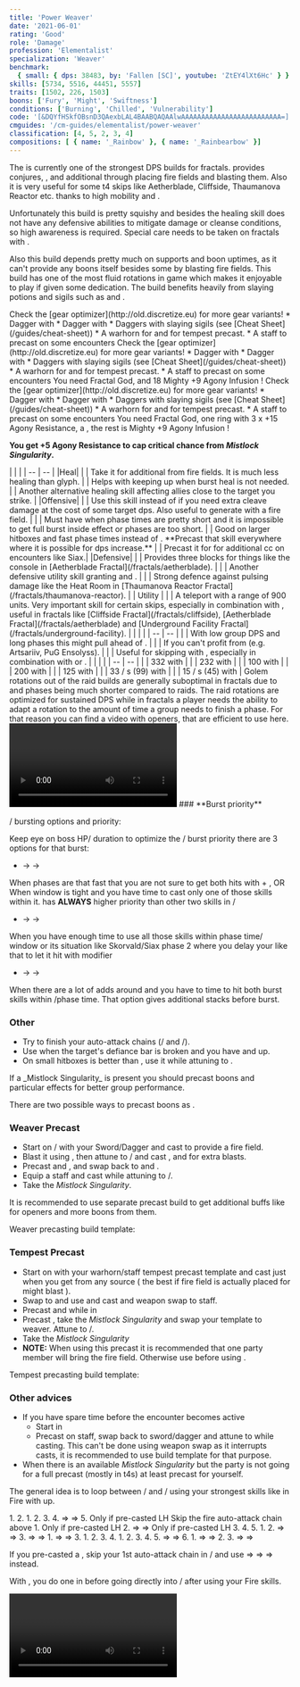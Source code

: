 ```yaml
---
title: 'Power Weaver'
date: '2021-06-01'
rating: 'Good'
role: 'Damage'
profession: 'Elementalist'
specialization: 'Weaver'
benchmark:
  { small: { dps: 38483, by: 'Fallen [SC]', youtube: 'ZtEY4lXt6Hc' } }
skills: [5734, 5516, 44451, 5557]
traits: [1502, 226, 1503]
boons: ['Fury', 'Might', 'Swiftness']
conditions: ['Burning', 'Chilled', 'Vulnerability']
code: '[&DQYfHSkfOBsnD3QAexbLAL4BAABQAQAAlwAAAAAAAAAAAAAAAAAAAAAAAAA=]'
cmguides: '/cm-guides/elementalist/power-weaver'
classification: [4, 5, 2, 3, 4]
compositions: [ { name: '_Rainbow' }, { name: '_Rainbearbow' }]
---
```


The <Specialization name="Weaver" text="Power Weaver"/> is currently one of the strongest DPS builds for fractals. <Specialization name="Weaver" text="Power Weaver"/> provides conjures, <Condition name="Vulnerability"/>, and additional <Boon name="Might"/> through placing fire fields and blasting them. Also it is very useful for some t4 skips like Aetherblade, Cliffside, Thaumanova Reactor etc. thanks to high mobility and <Skill id="5536"/>.

Unfortunately this build is pretty squishy and besides the healing skill does not have any defensive abilities to mitigate damage or cleanse conditions, so high awareness is required. Special care needs to be taken on fractals with <Instability name="We Bleed Fire"/>. 

Also this build depends pretty much on supports and boon uptimes, as it can't provide any boons itself besides some <Boon name="Might"/> by blasting fire fields. This build has one of the most fluid rotations in game which makes it enjoyable to play if given some dedication. The build benefits heavily from slaying potions and sigils such as <Item id="50082"/> and <Item name="Serpent Slaying" type="Sigil"/>.

<Divider text="Equipment without weakness"/>

<Tabs outlined>

<Tab title="162 Agony Resistance">
Check the [gear optimizer](http://old.discretize.eu) for more gear variants! 
<Grid>
<GridItem sm="4">
<Armor weight="Light" helmAffix="Berserker" helmRune="Scholar" shouldersAffix="Berserker" shouldersRune="Scholar" coatAffix="Assassin" coatRune="Scholar" glovesAffix="Berserker" glovesRune="Scholar" leggingsAffix="Berserker" leggingsRune="Scholar" bootsAffix="Berserker" bootsRune="Scholar" helmInfusionId="49432" shouldersInfusionId="49432" coatInfusionId="49432" glovesInfusionId="49432" leggingsInfusionId="49432" bootsInfusionId="49432"/>
</GridItem>

<GridItem sm="4">
<Weapons weapon1MainType="Sword" weapon1MainAffix="Berserker" weapon1MainSigil1="Impact" weapon1OffType="Dagger" weapon1OffAffix="Berserker" weapon1OffSigil="Force" weapon1MainInfusion1Id="49432" weapon1OffInfusionId="49432"/>

<Card title="Swap Weapons">
* Dagger with <Item name="Night" type="Sigil"/>
* Dagger with <Item name="Serpent Slaying" type="Sigil"/>
* Daggers with slaying sigils (see [Cheat Sheet](/guides/cheat-sheet))
* A warhorn for <Skill name="Sand Squall"/> and <Skill name="Heat Sync"/> for tempest precast.
* A staff to precast <Skill name="Meteor Shower"/> on some encounters
</Card>
</GridItem>

<GridItem sm="4">
<BackAndTrinkets backItemAffix="Berserker" accessory1Affix="Assassin" accessory2Affix="Berserker" amuletAffix="Assassin" ring1Affix="Berserker" ring2Affix="Berserker" backItemInfusion1Id="49432" backItemInfusion2Id="49432" accessory1InfusionId="49432" accessory2InfusionId="49432" ring1Infusion1Id="49432" ring1Infusion2Id="49432" ring1Infusion3Id="49432" ring2Infusion1Id="49432" ring2Infusion2Id="49432" ring2Infusion3Id="49432"/>

<Consumables food="Bowl of Sweet and Spicy Butternut Squash Soup" utility="Tin of Fruitcake" infusion="Mighty +9 Agony Infusion"/>
</GridItem>
</Grid>
</Tab>

<Tab title="222 Agony Resistance">
Check the [gear optimizer](http://old.discretize.eu) for more gear variants! 
<Grid>
<GridItem sm="4">
<Armor weight="Light" helmAffix="Berserker" helmRune="Scholar" shouldersAffix="Berserker" shouldersRune="Scholar" coatAffix="Berserker" coatRune="Scholar" glovesAffix="Berserker" glovesRune="Scholar" leggingsAffix="Berserker" leggingsRune="Scholar" bootsAffix="Berserker" bootsRune="Scholar" helmInfusionId="37131" shouldersInfusionId="37131" coatInfusionId="37131" glovesInfusionId="37131" leggingsInfusionId="37131" bootsInfusionId="37131"/>
</GridItem>

<GridItem sm="4">
<Weapons weapon1MainType="Sword" weapon1MainAffix="Berserker" weapon1MainSigil1="Impact" weapon1OffType="Dagger" weapon1OffAffix="Berserker" weapon1OffSigil="Force" weapon1MainInfusion1Id="37131" weapon1OffInfusionId="37131" />

<Card title="Swap Weapons">
* Dagger with <Item name="Night" type="Sigil"/>
* Dagger with <Item name="Serpent Slaying" type="Sigil"/>
* Daggers with slaying sigils (see [Cheat Sheet](/guides/cheat-sheet))
* A warhorn for <Skill name="Sand Squall"/> and <Skill name="Heat Sync"/> for tempest precast.
* A staff to precast <Skill name="Meteor Shower"/> on some encounters
</Card>
</GridItem>

<GridItem sm="4">
<BackAndTrinkets backItemAffix="Berserker" accessory1Affix="Assassin" accessory2Affix="Berserker" amuletAffix="Berserker" ring1Affix="Berserker" ring2Affix="Berserker" backItemInfusion1Id="37131" backItemInfusion2Id="37131" accessory1InfusionId="37131" accessory2InfusionId="37131" ring1Infusion1Id="37131" ring1Infusion2Id="37131" ring1Infusion3Id="37131" ring2Infusion1Id="37131" ring2Infusion2Id="37131" ring2Infusion3Id="37131"/>

<Card title="Extra note">
You need Fractal God, <Item id="86175"/> and 18  Mighty +9 Agony Infusion !
  
</Card>

<Consumables food="Bowl of Sweet and Spicy Butternut Squash Soup" utility="Tin of Fruitcake" infusion="Mighty +9 Agony Infusion"/>
</GridItem>
</Grid>
</Tab>

<Tab title="245 Agony Resistance">
Check the [gear optimizer](http://old.discretize.eu) for more gear variants! 
<Grid>
<GridItem sm="4">
<Armor weight="Light" helmAffix="Berserker" helmRune="Scholar" shouldersAffix="Berserker" shouldersRune="Scholar" coatAffix="Berserker" coatRune="Scholar" glovesAffix="Berserker" glovesRune="Scholar" leggingsAffix="Berserker" leggingsRune="Scholar" bootsAffix="Berserker" bootsRune="Scholar" helmInfusionId="37131" shouldersInfusionId="37131" coatInfusionId="37131" glovesInfusionId="37131" leggingsInfusionId="37131" bootsInfusionId="37131"/>
</GridItem>

<GridItem sm="4">
<Weapons weapon1MainType="Sword" weapon1MainAffix="Berserker" weapon1MainSigil1="Impact" weapon1OffType="Dagger" weapon1OffAffix="Berserker" weapon1OffSigil="Force" weapon1MainInfusion1Id="37131" weapon2MainInfusion1Id="37131" weapon1OffInfusionId="37131" weapon2OffInfusionId="37131"/>

<Card title="Swap Weapons">
* Dagger with <Item name="Night" type="Sigil"/>
* Dagger with <Item name="Serpent Slaying" type="Sigil"/>
* Daggers with slaying sigils (see [Cheat Sheet](/guides/cheat-sheet))
* A warhorn for <Skill name="Sand Squall"/> and <Skill name="Heat Sync"/> for tempest precast.
* A staff to precast <Skill name="Meteor Shower"/> on some encounters
</Card>
</GridItem>

<GridItem sm="4">
<BackAndTrinkets backItemAffix="Berserker" accessory1Affix="Berserker" accessory2Affix="Berserker" amuletAffix="Berserker" ring1Affix="Berserker" ring2Affix="Berserker" backItemInfusion1Id="37131" backItemInfusion2Id="37131" accessory1InfusionId="37131" accessory2InfusionId="37131" ring1Infusion1Id="37131" ring1Infusion2Id="37131" ring1Infusion3Id="37131" ring2Infusion1Id="49438" ring2Infusion2Id="49438" ring2Infusion3Id="49438"/>

<Card title="Extra note">
You need Fractal God, one ring with 3 x +15 Agony Resistance, a <Item id="70596"/>, the rest is Mighty +9 Agony Infusion !
  
**You get +5 Agony Resistance to cap critical chance from _Mistlock Singularity_.**
</Card>

<Consumables food="Bowl of Sweet and Spicy Butternut Squash Soup" utility="Tin of Fruitcake" infusion="Mighty +9 Agony Infusion"/>
</GridItem>
</Grid>
</Tab>
</Tabs>

<Divider text="Build"/>

<Grid>
<GridItem sm="7">
<Traits traits1="Fire" traits1Selected="Burning Precision,Power Overwhelming,Persisting Flames" traits2="Air" traits2Selected="Ferocious Winds, Stormsoul, Bolt to the Heart" traits3="Weaver" traits3Selected="Masters Fortitude, Swift Revenge, Elements of Rage"/>
</GridItem>
<GridItem sm="5">
<Skills heal="Glyph of Elemental Harmony" utility1="Primordial Stance" utility2="Glyph of Storms" utility3="Arcane Blast" elite="Conjure Fiery Greatsword"/>
</GridItem>
</Grid>

<Divider text="Situational"/>

<Grid>
<GridItem sm="7">
<Card title="Situational Skills">
| | |
| -- | -- |
|Heal|
| <Skill name="Arcane Brilliance" size="big" disableText/> | Take it for additional <Boon name="Might"/> from fire fields. It is much less healing than glyph.
| <Skill name="Signet of Restoration" size="big" disableText/> | Helps with keeping up <Item name="scholar"/> when burst heal is not needed.
| <Skill name="Aquatic stance" size="big" disableText/> | Another alternative healing skill affecting allies close to the target you strike. |
|Offensive|
| <Skill name="Arcane Wave" size="big" disableText/> | Use this skill instead of <Skill name="Arcane Blast"/> if you need extra cleave damage at the cost of some target dps. Also useful to generate <Boon name="Might"/> with a fire field. |
| <Skill name="Unravel" size="big" disableText/> | Must have when phase times are pretty short and it is impossible to get full burst inside <Effect name="Exposed"/> effect or phases are too short.
| <Skill name="Conjure Lightning Hammer" size="big" disableText/> | Good on larger hitboxes and fast phase times instead of <Skill name="Primordial Stance"/>.  **Precast that skill everywhere where it is possible for dps increase.**
| <Skill name="Conjure Frostbow" size="big" disableText/> | Precast it for <Specialization name="Renegade"/> for additional cc on encounters like Siax.| 
|Defensive|
| <Skill name="Arcane Shield" size="big" disableText/> | Provides three blocks for things like the console in [Aetherblade Fractal](/fractals/aetherblade). |
| <Skill name="Armor of Earth" size="big" disableText/> | Another defensive utility skill granting <Boon name="Protection"/> and <Boon name="Stability"/>. |
| <Skill name="Stone Resonance" size="big" disableText/> | Strong defence against pulsing damage like the Heat Room in [Thaumanova Reactor Fractal](/fractals/thaumanova-reactor).  |
| Utility |
| <Skill name="Lightning Flash" size="big" disableText/> | A teleport with a range of 900 units. Very important skill for certain skips, especially in combination with <Item name="White Mantle Portal Device"/>, useful in fractals like [Cliffside Fractal](/fractals/cliffside), [Aetherblade Fractal](/fractals/aetherblade) and [Underground Facility Fractal](/fractals/underground-facility). |

</Card>
</GridItem>

<GridItem sm="5">
<Card title="Situational Traits">
| | |
| -- | -- |
| <Trait name="Fresh Air" size="big" disableText/> | With low group DPS and long phases this might pull ahead of <Trait name="Bolt to the Heart"/>. |
| <Trait name="Raging Storm" size="big" disableText/> | If you can't profit from <Trait name="Stormsoul"/> (e.g. Artsariiv, PuG Ensolyss). |
| <Trait name="One with Air" size="big" disableText/> | Useful for skipping with <Effect name="Superspeed"/>, especially in combination with <Item name="Executioner Axe Toy"/> or <Item name="Endless Choya Pinata Tonic"/>. |
</Card>
<Card title="Defiance Bar Damage">
| | |
| -- | -- |
| <Skill name="Updraft" size="big" disableText/> | 332 with <Control name="Launch"/> |
| <Skill name="Wind Blast" size="big" disableText/> | 232 with <Control name="Launch"/> |
| <Skill name="Polaric Leap" size="big" disableText/> | 100 with <Control name="Daze"/> |
| <Skill name="Earthquake" size="big" disableText/> | 200 with <Control name="Knockdown"/> |
| <Skill name="Gale Strike" size="big" disableText/> | 125 with <Control name="Float"/> |
| <Skill name="Twin Strike" size="big" disableText/> | 33 / s (99) with <Condition name="Chilled"/> |
| <Skill name="Earthen Vortex" size="big" disableText/> | 15 / s (45) with <Condition name="Crippled"/> |
</Card>
</GridItem>
</Grid>

<Divider text="Rotation / Skill usage"/>

<Grid>
<GridItem xs="12" sm="6">

<Card title="Information">
Golem rotations out of the raid builds are generally suboptimal in fractals due to <Effect name="Exposed"/> and phases being much shorter compared to raids. The raid rotations are optimized for sustained DPS while in fractals a player needs the ability to adapt a rotation to the amount of time a group needs to finish a phase.  
For that reason you can find a video with openers, that are efficient to use here. 
</Card>
<Card title="Weaver openers">
<Video caption="by KalzeN [dT], edited by Vince [dT]" youtube="AUDqBOCrZUE"/> 
</Card>
</GridItem>

<GridItem xs="12" sm="6">
<Card title="Advanced Notes">
### **Burst priority**

<Skill id="5492" disableText/>/<Skill id="5492" disableText/> bursting options and priority:

Keep eye on boss HP/<Effect name="Exposed"/> duration to optimize the <Skill id="5492" disableText/>/<Skill id="5492" disableText/> burst priority there are 3 options for that burst:

- <Skill name="Fire Grab"/> -> <Skill name="Cauterizing Strike"/> -> <Skill name="Ring of Fire"/>

When phases are that fast that you are not sure to get both hits with <Skill name="Fire Grab"/> + <Skill name="Cauterizing Strike"/>, OR When <Effect name="exposed"/> window is tight and you have time to cast only one of those skills within it.  <Skill name="Fire Grab"/> has **ALWAYS** higher priority than other two skills in <Skill id="5492" disableText />/<Skill id="5492" disableText/>

- <Skill name="Cauterizing Strike"/> -> <Skill name="Ring of Fire"/> -> <Skill name="Fire Grab"/>
  

When you have enough time to use all those skills within phase time/<Effect name="exposed"/> window or its situation like Skorvald/Siax phase 2 where you delay your <Skill name="Fire Grab"/> like that to let it hit with <Trait name="Bolt To The Heart"/> modifier

- <Skill name="Ring of Fire"/> -> <Skill name="Cauterizing Strike"/> -> <Skill name="Fire Grab"/>
   

When there are a lot of adds around and you have to time to hit both burst skills within <Effect name="exposed"/>/phase time. That option gives additional <Trait name="persisting flames"/> stacks before burst.

### **Other**
- Try to finish your auto-attack chains (<Skill name="Fire Attunement" disableText/>/<Skill name="Searing Slash" disableText/> and <Skill name="Air Attunement" disableText/>/<Skill name="Call Lightning" profession="elementalist" disableText/>).
- Use <Skill name="Arcane Blast"/> when the target's defiance bar is broken and you have <Trait name="Elements of Rage"/> and <Skill name="Conjure Lightning Hammer"/> up.
- On small hitboxes <Skill name="Firestorm"/> is better than <Skill name="Lightning Storm"/>, use it while attuning to <Skill name="Fire Attunement" disableText/> <Skill name="Fire Attunement" disableText/>.
</Card>
</GridItem>


<GridItem xs="12" sm="12">
<Card title="Precasting">
If a _Mistlock Singularity_ is present you should precast boons and particular effects for better group performance.

There are two possible ways to precast boons as <Specialization name="elementalist"/>.

### **Weaver Precast**
- Start on <Skill id="5495"/>/<Skill id="5492"/> with your Sword/Dagger and cast <Skill id="5691"/> to provide a fire field.
- Blast it using <Skill id="40709"/>, then attune to <Skill id="5492"/>/<Skill id="5495"/> and cast <Skill id="5690"/>, <Skill id="21656"/> and <Skill id="5522"/> for extra blasts.
- Precast <Skill id="5506"/> and <Skill id="5635"/>, and swap back to <Skill id="5734"/> and <Skill id="5539"/>.
- Equip a staff and cast <Skill id="5516"/> while attuning to <Skill id="5494"/>/<Skill id="5492"/>. 
- Take the _Mistlock Singularity_.

It is recommended to use separate precast build to get additional buffs like <Trait name="Elemental Surge"/> for openers and more boons from them.

Weaver precasting build template:

<Traits unembossed traits1="Arcane" traits1Selected="Arcane Precision,Elemental Lockdown,Elemental Surge" traits2="Air" traits2Selected="One with air, Inscription, Fresh Air" traits3="Weaver" traits3Selected="Masters Fortitude, Weavers Prowess, Elements of Rage"/>

### **Tempest Precast**

- Start on <Skill id="5495"/> with your warhorn/staff tempest precast template and cast <Skill id="29453"/> just when you get <Boon name="Quickness"/> from any source ( the best if fire field is actually placed for might blast ).
- Swap to  <Skill id="5492"/> and use <Skill id="29548"/> and cast <Skill id="21656"/> and weapon swap to staff.
- Precast <Skill id="5506"/> and <Skill id="5635"/> while in <Skill id="5492"/>
- Precast <Skill id="5516"/>, take the _Mistlock Singularity_ and swap your template to weaver. Attune to  <Skill id="5494"/>/<Skill id="5492"/>. 
- Take the _Mistlock Singularity_
- **NOTE:** When using this precast it is recommended that one party member will bring the fire field. Otherwise use <Skill name="Wildfire"/> before using <Skill id="29548"/>.

Tempest precasting build template:

<Traits unembossed traits1="Arcane" traits1Selected=",,Elemental Surge" traits2="Air" traits2Selected="Zephyrs Boon, Inscription, Fresh Air" traits3="Tempest" traits3Selected=", Invigorating Torrents, Elemental Bastion"/>


### **Other advices**  
- If you have spare time before the encounter becomes active
   - Start in <Skill name="Air Attunement" disableText/> <Skill name="Fire Attunement" disableText/>
   - Precast <Skill name="Meteor Shower"/> on staff, swap back to sword/dagger and attune to <Skill name="Air Attunement" disableText/> <Skill name="Air Attunement" disableText/> while casting. This can't be done using weapon swap as it interrupts casts, it is recommended to use build template for that purpose.
- When there is an available _Mistlock Singularity_ but the party is not going for a full precast (mostly in t4s) at least precast <Skill id="5516"/> for yourself. 
</Card>

</GridItem>

<GridItem xs="12" sm="12">

<Card title="Rotation (Bolt to the Heart)">

The general idea is to loop between <Skill name="Air Attunement" disableText/>/<Skill name="Air Attunement" disableText/> and <Skill name="Fire Attunement" disableText/>/<Skill name="Fire Attunement" disableText/> using your strongest skills like <Skill name="Invoke Lightning"/> in Fire with <Trait name="Elements of Rage"/> up.

<Grid>
<GridItem sm="2">
<Skill name="Air Attunement" size="large" disableText/> <Skill name="Air Attunement" size="large" disableText/>
</GridItem>
<GridItem sm="10">
1. <Skill name="Lightning Storm"/>
2. <Skill name="Quantum Strike"/>
</GridItem>

<GridItem sm="2">
<Skill name="Fire Attunement" size="large" disableText/> <Skill name="Air Attunement" size="large" disableText/>
</GridItem>
<GridItem sm="10">
1. <Skill name="Pyro Vortex"/>
2. <Skill name="Ride the Lightning"/>
3. <Skill name="Flame Uprising"/>
4. <Skill name="Fire Strike"/> => <Skill name="Fire Swipe"/> => <Skill name="Searing Slash"/>
5. <Skill name="Conjure Lightning Hammer"/>   
    <Label>Only if pre-casted LH</Label>
    <Label>Skip the fire auto-attack chain above</Label>
</GridItem>


<GridItem sm="2">
<Skill name="Fire Attunement" size="large" disableText/> <Skill name="Fire Attunement" size="large" disableText/>
</GridItem>
<GridItem sm="10">
1. <Skill name="Invoke Lightning"/>   
    <Label>Only if pre-casted LH</Label>
2. <Skill name="Lightning Swing"/> => <Skill name="Static Swing"/> => <Skill name="Thunderclap" profession="bundle"/>   
    <Label>Only if pre-casted LH</Label>
3. <Skill name="Cauterizing Strike"/>
4. <Skill name="Fire Grab"/>
5. <Skill name="Flame Uprising"/>
</GridItem>

<GridItem sm="2">
<Skill name="Air Attunement" size="large" disableText/> <Skill name="Fire Attunement" size="large" disableText/>
</GridItem>
<GridItem sm="10">
1. <Skill name="Ring of Fire"/>
2. <Skill name="Charged Strike"/> => <Skill name="Polaric Slash"/> => <Skill name="Call Lightning" profession="elementalist"/>
3. <Skill name="Charged Strike"/> => <Skill name="Polaric Slash"/> => <Skill name="Call Lightning" profession="elementalist"/>
</GridItem>

<GridItem sm="2">
<Skill name="Air Attunement" size="large" disableText/> <Skill name="Air Attunement" size="large" disableText/>
</GridItem>
<GridItem sm="10">
1. <Skill name="Charged Strike"/> => <Skill name="Polaric Slash"/> => <Skill name="Call Lightning" profession="elementalist"/>
3. <Skill name="Quantum Strike"/>
</GridItem>

<GridItem sm="2">
<Skill name="Fire Attunement" size="large" disableText/> <Skill name="Air Attunement" size="large" disableText/>
</GridItem>
<GridItem sm="10">
1. <Skill name="Pyro Vortex"/>
2. <Skill name="Ride the Lightning"/>
3. <Skill name="Flame Uprising"/>
4. <Skill name="Conjure Fiery Greatsword"/>
</GridItem>

<GridItem sm="2">
<Skill name="Fire Attunement" size="large" disableText/> <Skill name="Fire Attunement" size="large" disableText/>
</GridItem>
<GridItem sm="10">
1. <Skill name="Fiery Rush"/>
2. <Skill name="Firestorm" profession="bundle"/>
3. <Skill name="Cauterizing Strike"/>
4. <Skill name="Ring of Fire"/>
5. <Skill name="Fire Strike"/> => <Skill name="Fire Swipe"/> => <Skill name="Searing Slash"/>
6. <Skill name="Flame Uprising"/>
</GridItem>

<GridItem sm="2">
<Skill name="Air Attunement" size="large" disableText/> <Skill name="Fire Attunement" size="large" disableText/>
</GridItem>
<GridItem sm="10">
1. <Skill name="Charged Strike"/> => <Skill name="Polaric Slash"/> => <Skill name="Call Lightning" profession="elementalist"/>
2. <Skill name="Fire Grab"/>
3. <Skill name="Charged Strike"/> => <Skill name="Polaric Slash"/> => <Skill name="Call Lightning" profession="elementalist"/>
</GridItem>
</Grid>

If you pre-casted a <Skill name="Conjure Lightning Hammer"/>, skip your 1st auto-attack chain in <Skill name="Fire Attunement" disableText/>/<Skill name="Air Attunement" disableText/> and use <Skill name="Invoke Lightning"/> => <Skill name="Lightning Swing"/> => <Skill name="Static Swing"/> => <Skill name="Thunderclap" profession="bundle"/> instead.

With <Trait name="Fresh Air"/>, you do one <Skill name="Twin Strike"/> in <Skill name="Water Attunement" disableText/> before going directly into <Skill name="Air Attunement" disableText/>/<Skill name="Air Attunement" disableText/> after using your Fire skills.


<Grid>
<GridItem sm="6">
<Card title="Golem Rotation">
<Video youtube="ZtEY4lXt6Hc" caption="by Fallen [SC]" />
</Card>
</GridItem>
</Grid>
</Card>
</GridItem>


</Grid>
